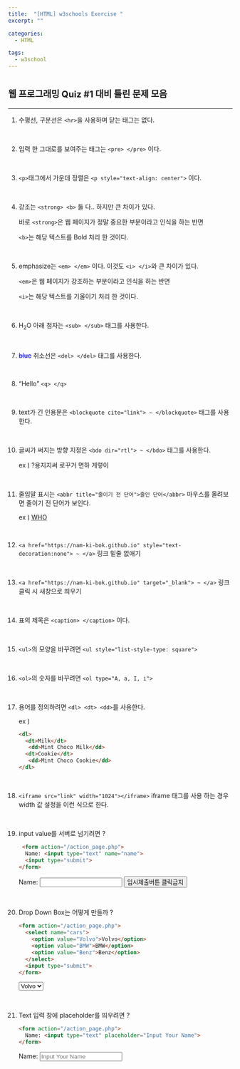 ```yaml
---
title:  "[HTML] w3schools Exercise "
excerpt: ""

categories:
  - HTML

tags:
  - w3school
---
```


# <span style="font-size:20px">웹 프로그래밍 Quiz #1 대비 틀린 문제 모음</span>

***

1. 수평선, 구분선은 `<hr>`을 사용하며 닫는 태그는 없다.

   <br>

2. 입력 한 그대로를 보여주는 태그는 `<pre> </pre>` 이다.

   <br>

3. `<p>`태그에서 가운데 정렬은 `<p style="text-align: center">` 이다.

   <br>

4. 강조는 `<strong> <b>` 둘 다.. 하지만 큰 차이가 있다.

   바로 `<strong>`은 웹 페이지가 정말 중요한 부분이라고 인식을 하는 반면

   `<b>`는 해당 텍스트를 Bold 처리 한 것이다.

   <br>

5. emphasize는 `<em> </em>` 이다. 이것도 `<i> </i>`와 큰 차이가 있다.

   `<em>`은 웹 페이지가 강조하는 부분이라고 인식을 하는 반면

   `<i>`는 해당 텍스트를 기울이기 처리 한 것이다.

   <br>

6. H<sub>2</sub>O 아래 첨자는 `<sub> </sub>` 태그를 사용한다.

   <br>

7. <span style="color:blue"><del>blue</del></span> 취소선은 `<del> </del>` 태그를 사용한다.

   <br>

8. <q>Hello</q> `<q> </q>`

   <br>

9. text가 긴 인용문은 `<blockquote cite="link"> ~ </blockquote>` 태그를 사용한다.

   <br>

10. 글씨가 써지는 방향 지정은 `<bdo dir="rtl"> ~ </bdo>` 태그를 사용한다.

    ex )  <bdo dir="rtl">이렇게 하면 거꾸로 써지지용?</bdo>

    <br>

11. 줄임말 표시는 `<abbr title="줄이기 전 단어">줄인 단어</abbr>` 마우스를 올려보면 줄이기 전 단어가 보인다.

    ex ) <abbr title="World Health Oranization">WHO</abbr>

    <br>

12. `<a href="https://nam-ki-bok.github.io" style="text-decoration:none"> ~ </a>` 링크 밑줄 없애기

    <br>

13. `<a href="https://nam-ki-bok.github.io" target="_blank"> ~ </a>` 링크 클릭 시 새창으로 띄우기

    <br>

14. 표의 제목은 `<caption> </caption>` 이다.

    <br>

15. `<ul>`의 모양을 바꾸려면 `<ul style="list-style-type: square">`

    <br>

16. `<ol>`의 숫자를 바꾸려면 `<ol type="A, a, I, i">`

    <br>

17. 용어를 정의하려면 `<dl> <dt> <dd>`를 사용한다.

    ex )

    ```html
    <dl>
      <dt>Milk</dt>
       <dd>Mint Choco Milk</dd>
      <dt>Cookie</dt>
       <dd>Mint Choco Cookie</dd>
    </dl>
    ```

    <br>

18. `<iframe src="link" width="1024"></iframe>` iframe 태그를 사용 하는 경우 width 값 설정을 이런 식으로 한다.

    <br>

19. input value를 서버로 넘기려면 ?

    ```html
     <form action="/action_page.php">
      Name: <input type="text" name="name">
      <input type="submit">
    </form>
    ```

    <form>
      Name: <input type="text" name="name">
      <input type="submit" value="임시제출버튼 클릭금지">
    </form>

    <br>

20. Drop Down Box는 어떻게 만들까 ?

    ```html
    <form action="/action_page.php">
      <select name="cars">
        <option value="Volvo">Volvo</option>
        <option value="BMW">BMW</option>
        <option value="Benz">Benz</option>
      </select>
      <input type="submit">
    </form>
    ```

    <form action="/action_page.php">
      <select name="cars">
        <option value="Volvo">Volvo</option>
        <option value="BMW">BMW</option>
        <option value="Benz">Benz</option>
      </select>
    </form>

    <br>

21. Text 입력 창에 placeholder를 띄우려면 ?

    ```html
    <form action="/action_page.php">
      Name: <input type="text" placeholder="Input Your Name">
    </form>
    ```

    <form action="/action_page.php">
      Name: <input type="text" placeholder="Input Your Name">
    </form>











